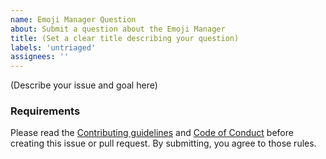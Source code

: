 ```yaml
---
name: Emoji Manager Question
about: Submit a question about the Emoji Manager
title: (Set a clear title describing your question)
labels: 'untriaged'
assignees: ''
---
```


(Describe your issue and goal here)

### Requirements

Please read the [Contributing guidelines](https://github.com/target/emoji_manager/blob/main/CONTRIBUTING.md) and [Code of Conduct](https://github.com/target/.github/blob/main/CODE_OF_CONDUCT.md) before creating this issue or pull request. By submitting, you agree to those rules.